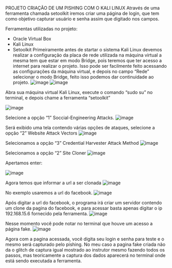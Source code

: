 PROJETO CRIAÇÃO DE UM PISHING COM O KALI LINUX
Através de uma ferramenta chamada setoolkit iremos criar uma página de login, que tem como objetivo capturar usuário e senha assim que digitado nos campos.

Ferramentas utilizadas no projeto:
- Oracle Virtual Box
- Kali Linux
- Setoolkit
Primeiramente antes de startar o sistema Kali Linux devemos realizar a configuração da placa de rede utilizada na máquina virtual a mesma tem que estar em modo Bridge,
 pois teremos que ter acesso a internet para realizar o projeto. Isso pode ser facilmente feito acessando as configurações da máquina virtual, e depois no campo “Rede”
selecionar o modo Bridge, feito isso podemos dar continuidade ao projeto.
 ![image](https://github.com/user-attachments/assets/46330364-0132-473f-981a-018ee1f11809)
![image](https://github.com/user-attachments/assets/84b61c7b-8885-4eb6-92e4-b70174698a85)

 

Abra sua máquina virtual Kali Linux, execute o comando “sudo su” no terminal, e depois chame a ferramenta “setoolkit”

![image](https://github.com/user-attachments/assets/9bf64482-1425-4e5a-ba33-2a78c36808f9)


 Selecione a opção “1” Soccial-Engineering Attacks.
 ![image](https://github.com/user-attachments/assets/dc1d52a5-b30b-40cc-8361-c78ad5d4e168)



Será exibido uma tela contendo várias opções de ataques, selecione a opção “2” Website Attack Vectors
![image](https://github.com/user-attachments/assets/80209594-76e6-4cdf-9043-bac35800e3b0)



Selecionamos a opção “3” Credential Harvester Attack Method
 ![image](https://github.com/user-attachments/assets/ddcf3c4f-c660-4403-bab6-863cc1a86c29)


Selecionamos a opção “2” Site Cloner
 ![image](https://github.com/user-attachments/assets/836d654b-3a0c-47be-bdd5-81963d8e8a5b)


Apertamos enter:
 
![image](https://github.com/user-attachments/assets/48b43356-b815-4149-b869-04dacd777705)

Agora temos que informar a url a ser clonada
 ![image](https://github.com/user-attachments/assets/4b0185ce-4776-405f-8609-d535bbf83a6d)


No exemplo usaremos a url do facebook.
![image](https://github.com/user-attachments/assets/4f190759-04af-4061-9020-7bd2b2a166b8)

 

Após digitar a url do facebook, o programa irá criar um servidor contendo um clone da pagina do facebook, e para acessar basta apenas digitar o ip 192.168.15.6 fornecido pela ferramenta.
![image](https://github.com/user-attachments/assets/c4ed8cf3-4221-4f3c-9c15-211384f61d8d)


 

Nesse momento você pode notar no terminal que houve um acesso a página fake.
![image](https://github.com/user-attachments/assets/5a1b8108-bcf2-4aa9-b44c-e9b8f8524870)

 

Agora com a pagina acessada, você digita seu login e senha para teste e o mesmo será capturado pelo pishing. No meu caso a pagina fake criada não da o glitch de captura 
igual mostrado ao instrutor mesmo fazendo todos os passos, mas teoricamente a captura dos dados aparecerá no terminal onde está sendo executada a ferramenta.


